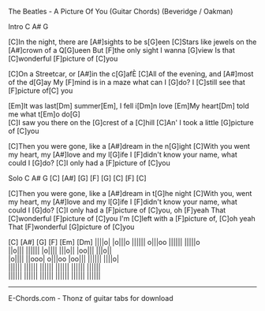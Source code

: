 The Beatles - A Picture Of You (Guitar Chords)
(Beveridge / Oakman)

Intro C  A#  G 

[C]In the night, there are [A#]sights to be s[G]een 
[C]Stars like jewels on the [A#]crown of a Q[G]ueen 
But [F]the only sight I wanna [G]view 
Is that [C]wonderful [F]picture of [C]you 

[C]On a Streetcar, or [A#]in the c[G]afÈ 
[C]All of the evening, and [A#]most of the d[G]ay 
My [F]mind is in a maze what can I [G]do? 
I [C]still see that [F]picture of[C] you 

[Em]It was last[Dm] summer[Em], I fell i[Dm]n love 
[Em]My heart[Dm] told me what t[Em]o do[G]  
[C]I saw you there on the [G]crest of a [C]hill 
[C]An' I took a little [G]picture of [C]you 

[C]Then you were gone, like a [A#]dream in the n[G]ight 
[C]With you went my heart, my [A#]love and my l[G]ife 
I [F]didn't know your name, what could I [G]do? 
[C]I only had a [F]picture of [C]you 

Solo C  A#  G 
[C] [A#] [G] 
[F] [G] [C] [F] [C] 

[C]Then you were gone, like a [A#]dream in t[G]he night 
[C]With you, went my heart, my [A#]love and my l[G]ife 
I [F]didn't know your name, what could I [G]do? 
[C]I only had a [F]picture of [C]you, oh [F]yeah 
That [C]wonderful [F]picture of [C]you 
I'm [C]left with a [F]picture of, [C]oh yeah 
That [F]wonderful [G]picture of [C]you 

[C] [A#] [G] [F] [Em] [Dm] 
  ||||o|       |o|||o       ||||||       o|||oo       ||||||       |||||o     
  ||o|||       ||||||       |o||||       |||o||       |oo|||       |||o||     
  |o||||       ||ooo|       o|||oo       |oo|||       ||||||       ||||o|     
  ||||||       ||||||       ||||||       ||||||       ||||||       ||||||     
  ||||||       ||||||       ||||||       ||||||       ||||||       ||||||     


             










________________________________________________
E-Chords.com - Thonz of guitar tabs for download


